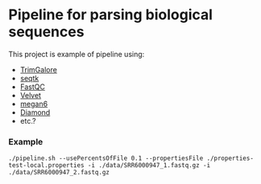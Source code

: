 # Pipeline for parsing biological sequences

This project is example of pipeline using:

- [TrimGalore](https://github.com/FelixKrueger/TrimGalore/tree/master/)
- [seqtk](https://github.com/lh3/seqtk)
- [FastQC](https://www.bioinformatics.babraham.ac.uk/projects/fastqc/)
- [Velvet](https://github.com/dzerbino/velvet/tree/master)
- [megan6](http://ab.inf.uni-tuebingen.de/software/megan6/)
- [Diamond](https://github.com/bbuchfink/diamond/)
- etc.?

### Example

```
./pipeline.sh --usePercentsOfFile 0.1 --propertiesFile ./properties-test-local.properties -i ./data/SRR6000947_1.fastq.gz -i ./data/SRR6000947_2.fastq.gz
```
